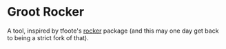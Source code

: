 # Groot Rocker

A tool, inspired by tfoote's [rocker](https://github.com/osrf/rocker) package (and this may one day get back to being a strict fork of that).

